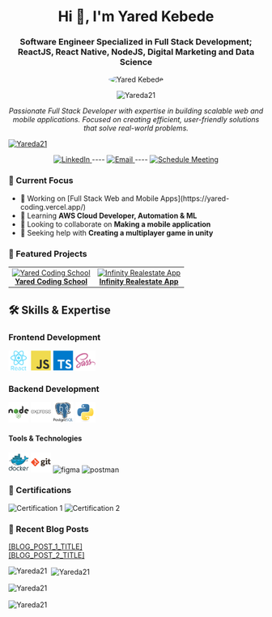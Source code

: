 <h1 align="center">Hi 👋, I'm Yared Kebede</h1>
<h3 align="center">Software Engineer Specialized in Full Stack Development; ReactJS, React Native, NodeJS, Digital Marketing and Data Science</h3>

<p align="center">
    <!-- TODO: Add your professional headshot here -->
    <img src="https://res.cloudinary.com/dlomcic7f/image/upload/c_crop,w_720,h_720,ar_1:1/v1749927347/me/My_pic_xsnljz.jpg" alt="Yared Kebede" width="100" height="100" style="border-radius: 50%;"/>
</p>

<p align="center"> 
    <img src="https://komarev.com/ghpvc/?username=Yareda21&label=Profile%20views&color=0e75b6&style=flat&theme=juicyfresh" alt="Yareda21" /> 
</p>

<!-- Professional Summary -->
<p align="center">
    <em>Passionate Full Stack Developer with expertise in building scalable web and mobile applications. 
    Focused on creating efficient, user-friendly solutions that solve real-world problems.</em>
</p>

<p align="left"> 
    <a href="https://github.com/ryo-ma/github-profile-trophy">
        <img src="https://github-profile-trophy.vercel.app/?username=Yareda21" alt="Yareda21" />
    </a> 
</p>

<!-- Contact & Social Links -->
<p align="center"> 
    <a href="https://www.linkedin.com/in/yared-kebede/" target="blank">
        <img src="https://img.shields.io/badge/LinkedIn-Connect-blue?logo=linkedin&style=for-the-badge" alt="LinkedIn">
    </a>
    <span> ---- </span>
    <!-- TODO: Add your email contact button -->
    <a href="mailto:ykebed40@gmail.com" target="blank">
        <img src="https://img.shields.io/badge/Email-Contact-red?logo=gmail&style=for-the-badge" alt="Email">
    </a>
    <span> ---- </span>
    <!-- TODO: Add your calendar scheduling link -->
    <a href="https://calendly.com/ykebed40/30min" target="blank">
        <img src="https://img.shields.io/badge/Schedule-Meeting-green?logo=calendar&style=for-the-badge" alt="Schedule Meeting">
    </a>
</p>

<!-- Current Work & Learning -->
<h3 align="left">🚀 Current Focus</h3>
<ul>
    <li>🔭 Working on [Full Stack Web and Mobile Apps](https://yared-coding.vercel.app/)</li>
    <li>🌱 Learning <strong>AWS Cloud Developer, Automation & ML</strong></li>
    <li>👯 Looking to collaborate on <strong>Making a mobile application</strong></li>
    <li>🤝 Seeking help with <strong>Creating a multiplayer game in unity</strong></li>
</ul>

<!-- Featured Projects -->
### <h3 align="left">🌟 Featured Projects</h3>
<table>
  <tr>
    <td align="center">
      <a href="https://yared-coding.vercel.app/">
        <img
          src="https://yared-coding.vercel.app/_next/image?url=%2F_next%2Fstatic%2Fmedia%2Flogo.ede98691.png&w=96&q=75"
          alt="Yared Coding School"
          width="100"
        /><br/>
        <strong>Yared Coding School</strong>
      </a>
    </td>
    <td align="center">
      <a href="https://realestate-yars.vercel.app/">
        <img
          src="https://yared21.netlify.app/favicon.ico"
          alt="Infinity Realestate App"
          width="100"
        /><br/>
        <strong>Infinity Realestate App</strong>
      </a>
    </td>
  </tr>
</table>
<!-- Skills Section -->
<h2 align="left">🛠️ Skills & Expertise</h2>

<h3>Frontend Development</h3>
<p align="left">
    <img src="https://raw.githubusercontent.com/devicons/devicon/master/icons/react/react-original-wordmark.svg" alt="react" width="40" height="40"/>
    <img src="https://raw.githubusercontent.com/devicons/devicon/master/icons/javascript/javascript-original.svg" alt="javascript" width="40" height="40"/>
    <img src="https://raw.githubusercontent.com/devicons/devicon/master/icons/typescript/typescript-original.svg" alt="typescript" width="40" height="40"/>
    <img src="https://raw.githubusercontent.com/devicons/devicon/master/icons/sass/sass-original.svg" alt="sass" width="40" height="40"/>
</p>

<h3>Backend Development</h3>
<p align="left">
    <img src="https://raw.githubusercontent.com/devicons/devicon/master/icons/nodejs/nodejs-original-wordmark.svg" alt="nodejs" width="40" height="40"/>
    <img src="https://raw.githubusercontent.com/devicons/devicon/master/icons/express/express-original-wordmark.svg" alt="express" width="40" height="40"/>
    <img src="https://raw.githubusercontent.com/devicons/devicon/master/icons/postgresql/postgresql-original-wordmark.svg" alt="postgresql" width="40" height="40"/>
    <img src="https://raw.githubusercontent.com/devicons/devicon/master/icons/python/python-original.svg" alt="python" width="40" height="40"/>
</p>

<h4>Tools & Technologies</h4>
<p align="left">
    <img src="https://raw.githubusercontent.com/devicons/devicon/master/icons/docker/docker-original-wordmark.svg" alt="docker" width="40" height="40"/>
    <img src="https://raw.githubusercontent.com/devicons/devicon/master/icons/git/git-original-wordmark.svg" alt="git" width="40" height="40"/>
    <img src="https://www.vectorlogo.zone/logos/figma/figma-icon.svg" alt="figma" width="40" height="40"/>
    <img src="https://www.vectorlogo.zone/logos/getpostman/getpostman-icon.svg" alt="postman" width="40" height="40"/>
</p>

<!-- Certifications -->
<h3 align="left">📜 Certifications</h3>
<p align="left">
    <!-- TODO: Add your certifications with badges -->
    <img src="https://res.cloudinary.com/dlomcic7f/image/upload/v1748028585/AiCE_Certificate_x72sso.png" alt="Certification 1" width="100"/>
    <img src="[CERTIFICATION_2_BADGE]" alt="Certification 2" width="100"/>
</p>

<!-- Blog Posts -->
<h3 align="left">📝 Recent Blog Posts</h3>
<p align="left">
    <!-- TODO: Add your recent blog posts -->
    <a href="[BLOG_POST_1_LINK]">[BLOG_POST_1_TITLE]</a><br/>
    <a href="[BLOG_POST_2_LINK]">[BLOG_POST_2_TITLE]</a>
</p>

<!-- GitHub Stats -->
<p>
    <img align="left" src="https://github-readme-stats.vercel.app/api/top-langs?username=Yareda21&show_icons=true&locale=en&layout=compact" alt="Yareda21" />
</p>

<p>&nbsp;
    <img align="center" src="https://github-readme-stats.vercel.app/api?username=Yareda21&show_icons=true&locale=en" alt="Yareda21" />
</p>

<p>
    <img align="center" src="https://github-readme-streak-stats.herokuapp.com/?user=Yareda21&" alt="Yareda21" />
</p>

<!-- Contribution Graph -->
<p>
    <img align="center" src="https://github-readme-activity-graph.vercel.app/graph?username=Yareda21&theme=react-dark" alt="Yareda21" />
</p>
